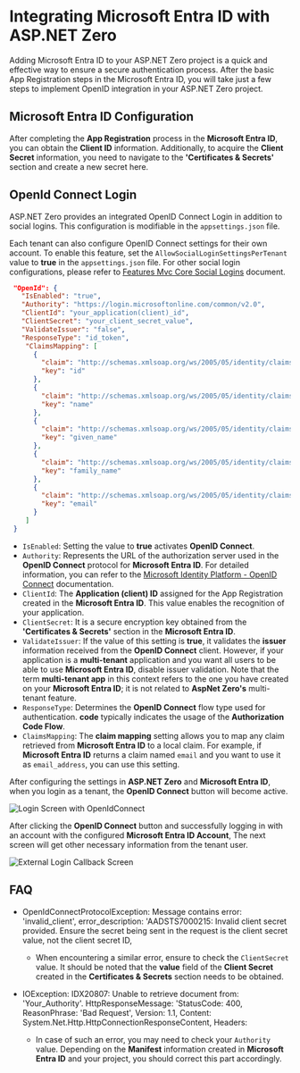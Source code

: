 # Integrating Microsoft Entra ID with ASP.NET Zero

Adding Microsoft Entra ID to your ASP.NET Zero project is a quick and effective way to ensure a secure authentication process. After the basic App Registration steps in the Microsoft Entra ID, you will take just a few steps to implement OpenID integration in your ASP.NET Zero project.

## Microsoft Entra ID Configuration
After completing the **App Registration** process in the **Microsoft Entra ID**, you can obtain the **Client ID** information. Additionally, to acquire the **Client Secret** information, you need to navigate to the **'Certificates & Secrets'** section and create a new secret here.

## OpenId Connect Login
ASP.NET Zero provides an integrated OpenID Connect Login in addition to social logins. This configuration is modifiable in the `appsettings.json` file.

Each tenant can also configure OpenID Connect settings for their own account. To enable this feature, set the `AllowSocialLoginSettingsPerTenant` value to **true** in the `appsettings.json` file. For other social login configurations, please refer to [Features Mvc Core Social Logins](https://docs.aspnetzero.com/en/aspnet-core-mvc/latest/Features-Mvc-Core-Social-Logins) document.

```json
 "OpenId": {
   "IsEnabled": "true",
   "Authority": "https://login.microsoftonline.com/common/v2.0",
   "ClientId": "your_application(client)_id",
   "ClientSecret": "your_client_secret_value",
   "ValidateIssuer": "false",
   "ResponseType": "id_token",
    "ClaimsMapping": [
      {
        "claim": "http://schemas.xmlsoap.org/ws/2005/05/identity/claims/nameidentifier",
        "key": "id"
      },
      {
        "claim": "http://schemas.xmlsoap.org/ws/2005/05/identity/claims/name",
        "key": "name"
      },
      {
        "claim": "http://schemas.xmlsoap.org/ws/2005/05/identity/claims/givenname",
        "key": "given_name"
      },
      {
        "claim": "http://schemas.xmlsoap.org/ws/2005/05/identity/claims/surname",
        "key": "family_name"
      },
      {
        "claim": "http://schemas.xmlsoap.org/ws/2005/05/identity/claims/emailaddress",
        "key": "email"
      }
    ]
 }
```

- `IsEnabled`: Setting the value to **true** activates **OpenID Connect**.
- `Authority`: Represents the URL of the authorization server used in the **OpenID Connect** protocol for **Microsoft Entra ID**. For detailed information, you can refer to the [Microsoft Identity Platform - OpenID Connect](https://learn.microsoft.com/en-us/entra/identity-platform/v2-protocols-oidc) documentation.
- `ClientId`: The **Application (client) ID** assigned for the App Registration created in the **Microsoft Entra ID**. This value enables the recognition of your application.
- `ClientSecret`: It is a secure encryption key obtained from the **'Certificates & Secrets'** section in the **Microsoft Entra ID**.
- `ValidateIssuer`: If the value of this setting is **true**, it validates the **issuer** information received from the **OpenID Connect** client. However, if your application is a **multi-tenant** application and you want all users to be able to use **Microsoft Entra ID**, disable issuer validation. Note that the term **multi-tenant app** in this context refers to the one you have created on your **Microsoft Entra ID**; it is not related to **AspNet Zero's** multi-tenant feature.
- `ResponseType`: Determines the **OpenID Connect** flow type used for authentication. **code** typically indicates the usage of the **Authorization Code Flow**.
- `ClaimsMapping`: The **claim mapping** setting allows you to map any claim retrieved from **Microsoft Entra ID** to a local claim. For example, if **Microsoft Entra ID** returns a claim named `email` and you want to use it as `email_address`, you can use this setting.

After configuring the settings in **ASP.NET Zero** and **Microsoft Entra ID**, when you login as a tenant, the **OpenID Connect** button will become active.

![Login Screen with OpenIdConnect](/Images/Blog/login-screen-with-openidconnect.png)

After clicking the **OpenID Connect** button and successfully logging in with an account with the configured **Microsoft Entra ID Account**, The next screen will get other necessary information from the tenant user.

![External Login Callback Screen ](/Images/Blog/external-login-callback-screen.png)



## FAQ

- OpenIdConnectProtocolException: Message contains error: 'invalid_client', error_description: 'AADSTS7000215: Invalid client secret provided. Ensure the secret being sent in the request is the client secret value, not the client secret ID, 
    -  When encountering a similar error, ensure to check the `ClientSecret` value. It should be noted that the **value** field of the **Client Secret** created in the **Certificates & Secrets** section needs to be obtained.

- IOException: IDX20807: Unable to retrieve document from: 'Your_Authority'. HttpResponseMessage: 'StatusCode: 400, ReasonPhrase: 'Bad Request', Version: 1.1, Content: System.Net.Http.HttpConnectionResponseContent, Headers:  
    - In case of such an error, you may need to check your `Authority` value. Depending on the **Manifest** information created in **Microsoft Entra ID** and your project, you should correct this part accordingly.

